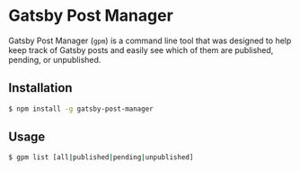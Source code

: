 # Gatsby Post Manager

Gatsby Post Manager (`gpm`) is a command line tool that was designed to help keep track of Gatsby posts and easily see which of them are published, pending, or unpublished.

## Installation

```bash
$ npm install -g gatsby-post-manager
```

## Usage

```bash
$ gpm list [all|published|pending|unpublished]
```
